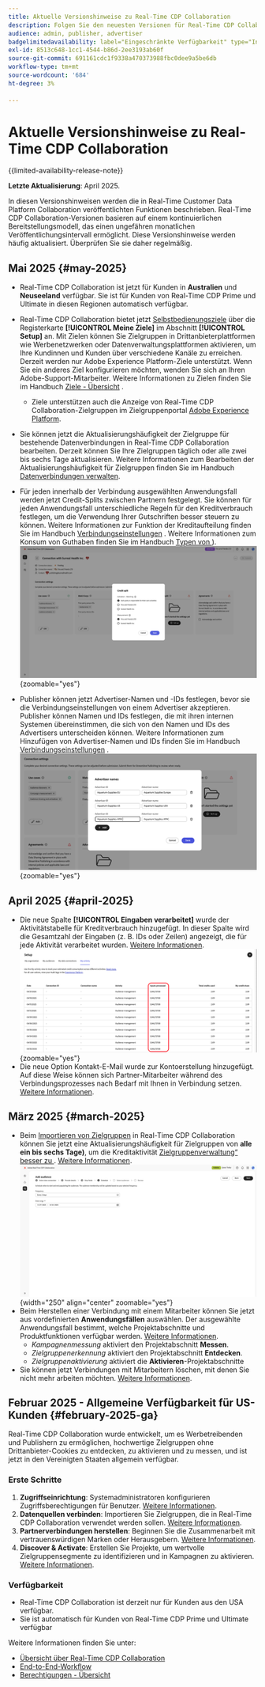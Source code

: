 ```yaml
---
title: Aktuelle Versionshinweise zu Real-Time CDP Collaboration
description: Folgen Sie den neuesten Versionen für Real-Time CDP Collaboration
audience: admin, publisher, advertiser
badgelimitedavailability: label="Eingeschränkte Verfügbarkeit" type="Informative" url="https://helpx.adobe.com/legal/product-descriptions/real-time-customer-data-platform-collaboration.html newtab=true"
exl-id: 8513c648-1cc1-4544-b86d-2ee3193ab60f
source-git-commit: 691161cdc1f9338a470373988fbc0dee9a5be6db
workflow-type: tm+mt
source-wordcount: '684'
ht-degree: 3%

---
```


# Aktuelle Versionshinweise zu Real-Time CDP Collaboration

{{limited-availability-release-note}}

**Letzte Aktualisierung**: April 2025.

In diesen Versionshinweisen werden die in Real-Time Customer Data Platform Collaboration veröffentlichten Funktionen beschrieben. Real-Time CDP Collaboration-Versionen basieren auf einem kontinuierlichen Bereitstellungsmodell, das einen ungefähren monatlichen Veröffentlichungsintervall ermöglicht. Diese Versionshinweise werden häufig aktualisiert. Überprüfen Sie sie daher regelmäßig.

## Mai 2025 {#may-2025}

* Real-Time CDP Collaboration ist jetzt für Kunden in **Australien** und **Neuseeland** verfügbar. Sie ist für Kunden von Real-Time CDP Prime und Ultimate in diesen Regionen automatisch verfügbar.
* Real-Time CDP Collaboration bietet jetzt [Selbstbedienungsziele](../setup/manage-destinations.md) über die Registerkarte **[!UICONTROL Meine Ziele]** im Abschnitt **[!UICONTROL Setup]** an. Mit Zielen können Sie Zielgruppen in Drittanbieterplattformen wie Werbenetzwerken oder Datenverwaltungsplattformen aktivieren, um Ihre Kundinnen und Kunden über verschiedene Kanäle zu erreichen. Derzeit werden nur Adobe Experience Platform-Ziele unterstützt. Wenn Sie ein anderes Ziel konfigurieren möchten, wenden Sie sich an Ihren Adobe-Support-Mitarbeiter. Weitere Informationen zu Zielen finden Sie im Handbuch [Ziele - Übersicht](../destinations/overview.md) .

   * Ziele unterstützen auch die Anzeige von Real-Time CDP Collaboration-Zielgruppen im Zielgruppenportal [Adobe Experience Platform](https://experienceleague.adobe.com/en/docs/experience-platform/segmentation/ui/audience-portal.md#manage-audiences.).

* Sie können jetzt die Aktualisierungshäufigkeit der Zielgruppe für bestehende Datenverbindungen in Real-Time CDP Collaboration bearbeiten. Derzeit können Sie Ihre Zielgruppen täglich oder alle zwei bis sechs Tage aktualisieren. Weitere Informationen zum Bearbeiten der Aktualisierungshäufigkeit für Zielgruppen finden Sie im Handbuch [Datenverbindungen verwalten](../setup/manage-data-connection.md#scheduling).
* Für jeden innerhalb der Verbindung ausgewählten Anwendungsfall werden jetzt Credit-Splits zwischen Partnern festgelegt. Sie können für jeden Anwendungsfall unterschiedliche Regeln für den Kreditverbrauch festlegen, um die Verwendung Ihrer Gutschriften besser steuern zu können. Weitere Informationen zur Funktion der Kreditaufteilung finden Sie im Handbuch [Verbindungseinstellungen](../connect/establishing-connections.md#connection-settings) . Weitere Informationen zum Konsum von Guthaben finden Sie im Handbuch [Typen von ](../setup/my-activity.md#types-of-activities)). <br> ![Bildschirm mit den Verbindungseinstellungen mit der Funktion der Kreditaufteilung.](/help/assets/release-notes/2025/credit-split.png){zoomable="yes"}
* Publisher können jetzt Advertiser-Namen und -IDs festlegen, bevor sie die Verbindungseinstellungen von einem Advertiser akzeptieren. Publisher können Namen und IDs festlegen, die mit ihren internen Systemen übereinstimmen, die sich von den Namen und IDs des Advertisers unterscheiden können. Weitere Informationen zum Hinzufügen von Advertiser-Namen und IDs finden Sie im Handbuch [Verbindungseinstellungen](../connect/establishing-connections.md#connection-settings.md) . <br> ![Bildschirm „Verbindungseinstellungen“ mit den Herausgebereinstellungen für Advertiser-Namen und -IDs.](/help/assets/release-notes/2025/add-advertiser-names-modal.png){zoomable="yes"}

## April 2025 {#april-2025}

* Die neue Spalte **[!UICONTROL Eingaben verarbeitet]** wurde der Aktivitätstabelle für Kreditverbrauch hinzugefügt. In dieser Spalte wird die Gesamtzahl der Eingaben (z. B. IDs oder Zeilen) angezeigt, die für jede Aktivität verarbeitet wurden. [Weitere Informationen](/help/guide/setup/my-activity.md#inputs-processed). <br> ![Spalte „Verarbeitete Eingaben“ in der Ansicht „Meine Aktivität“ hervorgehoben.](/help/assets/release-notes/2025/inputs-processed-column.png){zoomable="yes"}
* Die neue Option Kontakt-E-Mail wurde zur Kontoerstellung hinzugefügt. Auf diese Weise können sich Partner-Mitarbeiter während des Verbindungsprozesses nach Bedarf mit Ihnen in Verbindung setzen. [Weitere Informationen](../setup/onboard-organization.md).

## März 2025 {#march-2025}

* Beim [Importieren von Zielgruppen](/help/guide/setup/onboard-audiences.md) in Real-Time CDP Collaboration können Sie jetzt eine Aktualisierungshäufigkeit für Zielgruppen von **alle ein bis sechs Tage)**, um die Kreditaktivität [Zielgruppenverwaltung“ besser zu ](/help/guide/setup/my-activity.md#types-of-activities). [Weitere Informationen](/help/guide/setup/onboard-audiences.md#schedule). <br> ![Bildschirm „Zeitplan“ mit verschiedenen Häufigkeitsintervallen zur Aktualisierung der Zielgruppenzugehörigkeit.](/help/assets/setup/add-manage-audiences/audience-scheduling-frequency.png "Bildschirm „Zeitplan“ mit verschiedenen Häufigkeitsintervallen zur Aktualisierung der Zielgruppenzugehörigkeit."){width="250" align="center" zoomable="yes"}
* Beim Herstellen einer Verbindung mit einem Mitarbeiter können Sie jetzt aus vordefinierten **Anwendungsfällen** auswählen. Der ausgewählte Anwendungsfall bestimmt, welche Projektabschnitte und Produktfunktionen verfügbar werden. [Weitere Informationen](/help/guide/collaborate/manage-projects.md#project-use-cases).
   * *Kampagnenmessung* aktiviert den Projektabschnitt **Messen**.
   * *Zielgruppenerkennung* aktiviert den Projektabschnitt **Entdecken**.
   * *Zielgruppenaktivierung* aktiviert die **Aktivieren**-Projektabschnitte <br>
* Sie können jetzt Verbindungen mit Mitarbeitern löschen, mit denen Sie nicht mehr arbeiten möchten. [Weitere Informationen](/help/guide/connect/establishing-connections.md#delete-connections).


## Februar 2025 - Allgemeine Verfügbarkeit für US-Kunden {#february-2025-ga}

Real-Time CDP Collaboration wurde entwickelt, um es Werbetreibenden und Publishern zu ermöglichen, hochwertige Zielgruppen ohne Drittanbieter-Cookies zu entdecken, zu aktivieren und zu messen, und ist jetzt in den Vereinigten Staaten allgemein verfügbar.

### Erste Schritte

1. **Zugriffseinrichtung**: Systemadministratoren konfigurieren Zugriffsberechtigungen für Benutzer. [Weitere Informationen](/help/guide/permissions/manage-user-access.md#RTCDP-collaboration-access).
2. **Datenquellen verbinden**: Importieren Sie Zielgruppen, die in Real-Time CDP Collaboration verwendet werden sollen. [Weitere Informationen](/help/guide/setup/onboard-audiences.md).
3. **Partnerverbindungen herstellen**: Beginnen Sie die Zusammenarbeit mit vertrauenswürdigen Marken oder Herausgebern. [Weitere Informationen](/help/guide/connect/establishing-connections.md).
4. **Discover &amp; Activate**: Erstellen Sie Projekte, um wertvolle Zielgruppensegmente zu identifizieren und in Kampagnen zu aktivieren. [Weitere Informationen](/help/guide/collaborate/manage-projects.md).

### Verfügbarkeit

* Real-Time CDP Collaboration ist derzeit nur für Kunden aus den USA verfügbar.
* Sie ist automatisch für Kunden von Real-Time CDP Prime und Ultimate verfügbar

Weitere Informationen finden Sie unter:

* [Übersicht über Real-Time CDP Collaboration](/help/guide/home.md)
* [End-to-End-Workflow](/help/guide/end-to-end-workflow.md)
* [Berechtigungen - Übersicht](/help/guide/permissions/overview.md)
